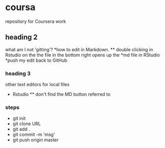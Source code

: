 # coursa
repository for Coursera work
## heading 2
what am I not 'gitting'?
*how to edit in Markdown.
** double clicking in Rstudio on the the file in the bottom right opens up the *md file in RStudio
*push my edit back to GitHub

### heading 3
other text editors for local files
* Rstudio
** don't find the MD button referred to

### steps

* git init
* git clone URL
* git add . 
* git commit -m 'msg'
* git push origin master
